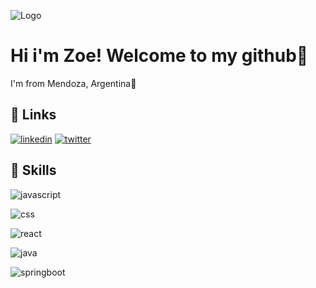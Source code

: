 
![Logo](https://res.cloudinary.com/practicaldev/image/fetch/s--E4gnEuy_--/c_limit%2Cf_auto%2Cfl_progressive%2Cq_66%2Cw_880/https://dev-to-uploads.s3.amazonaws.com/uploads/articles/233m04x0r0lv60payria.gif)


# Hi i'm Zoe! Welcome to my github💜

I'm from Mendoza, Argentina📍

## 🔗 Links
[![linkedin](https://img.shields.io/badge/linkedin-0A66C2?style=for-the-badge&logo=linkedin&logoColor=white)](
https://www.linkedin.com/in/zoe-guzman-0449b9229/)
[![twitter](https://img.shields.io/badge/twitter-1DA1F2?style=for-the-badge&logo=twitter&logoColor=white)](https://twitter.com/ZoeGuzman00)


## 🚀 Skills
![javascript](https://img.shields.io/badge/-javascript-FFFF00?style=for-the-badge&logo=javascript&logoColor=black)

![css](https://img.shields.io/badge/-css-lightblue?style=for-the-badge&logo=CSS3&logoColor=black)

![react](https://img.shields.io/badge/-reactjs-00aae4?style=for-the-badge&logo=react&logoColor=black)

![java](https://img.shields.io/badge/-java-red?style=for-the-badge&logo=java&logoColor=black)

![springboot](https://img.shields.io/badge/-springboot-gr?style=for-the-badge&logo=spring&logoColor=black)


